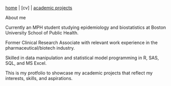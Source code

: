 [home](thyangjes.github.io/) | [cv] | [academic projects](https://thyangjes.github.io//project.html) 

About me

Currently an MPH student studying epidemiology and biostatistics at Boston University School of Public Health. 

Former Clinical Research Associate with relevant work experience in the pharmaceutical/biotech industry.

Skilled in data manipulation and statistical model programming in R, SAS, SQL, and MS Excel.


This is my protfolio to showcase my academic projects that reflect my interests, skills, and aspirations. 
